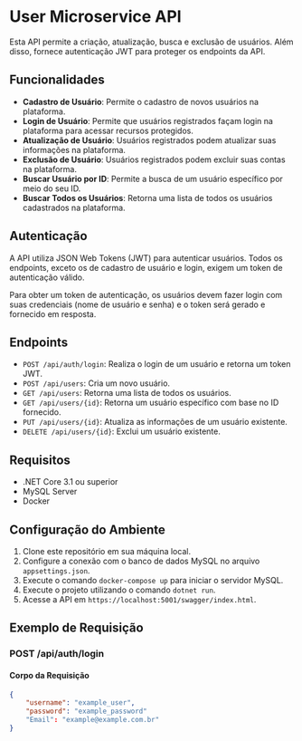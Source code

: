 # User Microservice API

Esta API permite a criação, atualização, busca e exclusão de usuários. Além disso, fornece autenticação JWT para proteger os endpoints da API.

## Funcionalidades

- **Cadastro de Usuário**: Permite o cadastro de novos usuários na plataforma.
- **Login de Usuário**: Permite que usuários registrados façam login na plataforma para acessar recursos protegidos.
- **Atualização de Usuário**: Usuários registrados podem atualizar suas informações na plataforma.
- **Exclusão de Usuário**: Usuários registrados podem excluir suas contas na plataforma.
- **Buscar Usuário por ID**: Permite a busca de um usuário específico por meio do seu ID.
- **Buscar Todos os Usuários**: Retorna uma lista de todos os usuários cadastrados na plataforma.

## Autenticação

A API utiliza JSON Web Tokens (JWT) para autenticar usuários. Todos os endpoints, exceto os de cadastro de usuário e login, exigem um token de autenticação válido.

Para obter um token de autenticação, os usuários devem fazer login com suas credenciais (nome de usuário e senha) e o token será gerado e fornecido em resposta.

## Endpoints

- `POST /api/auth/login`: Realiza o login de um usuário e retorna um token JWT.
- `POST /api/users`: Cria um novo usuário.
- `GET /api/users`: Retorna uma lista de todos os usuários.
- `GET /api/users/{id}`: Retorna um usuário específico com base no ID fornecido.
- `PUT /api/users/{id}`: Atualiza as informações de um usuário existente.
- `DELETE /api/users/{id}`: Exclui um usuário existente.

## Requisitos

- .NET Core 3.1 ou superior
- MySQL Server
- Docker

## Configuração do Ambiente

1. Clone este repositório em sua máquina local.
2. Configure a conexão com o banco de dados MySQL no arquivo `appsettings.json`.
3. Execute o comando `docker-compose up` para iniciar o servidor MySQL.
4. Execute o projeto utilizando o comando `dotnet run`.
5. Acesse a API em `https://localhost:5001/swagger/index.html`.

## Exemplo de Requisição

### POST /api/auth/login

#### Corpo da Requisição
```json
{
    "username": "example_user",
    "password": "example_password"
    "Email": "example@example.com.br"
}

